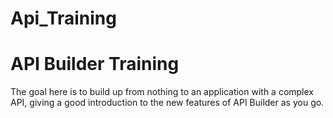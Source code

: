 # Api_Training

# API Builder Training

The goal here is to build up from nothing to an application with a complex API, giving a good introduction to the new features of API Builder as you go.
